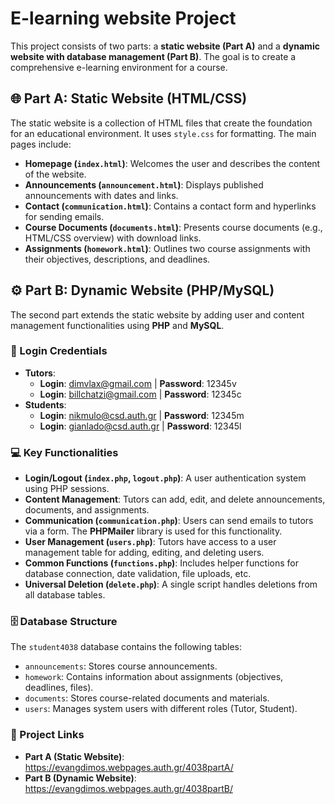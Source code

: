 # E-learning website Project

This project consists of two parts: a **static website (Part A)** and a **dynamic website with database management (Part B)**. The goal is to create a comprehensive e-learning environment for a course.

## 🌐 Part A: Static Website (HTML/CSS)
The static website is a collection of HTML files that create the foundation for an educational environment. It uses `style.css` for formatting. The main pages include:

* **Homepage (`index.html`)**: Welcomes the user and describes the content of the website.
* **Announcements (`announcement.html`)**: Displays published announcements with dates and links.
* **Contact (`communication.html`)**: Contains a contact form and hyperlinks for sending emails.
* **Course Documents (`documents.html`)**: Presents course documents (e.g., HTML/CSS overview) with download links.
* **Assignments (`homework.html`)**: Outlines two course assignments with their objectives, descriptions, and deadlines.

## ⚙️ Part B: Dynamic Website (PHP/MySQL)
The second part extends the static website by adding user and content management functionalities using **PHP** and **MySQL**.

### 🔑 Login Credentials
* **Tutors**:
    * **Login**: dimvlax@gmail.com | **Password**: 12345v
    * **Login**: billchatzi@gmail.com | **Password**: 12345c
* **Students**:
    * **Login**: nikmulo@csd.auth.gr | **Password**: 12345m
    * **Login**: gianlado@csd.auth.gr | **Password**: 12345l

### 💻 Key Functionalities
* **Login/Logout (`index.php`, `logout.php`)**: A user authentication system using PHP sessions.
* **Content Management**: Tutors can add, edit, and delete announcements, documents, and assignments.
* **Communication (`communication.php`)**: Users can send emails to tutors via a form. The **PHPMailer** library is used for this functionality.
* **User Management (`users.php`)**: Tutors have access to a user management table for adding, editing, and deleting users.
* **Common Functions (`functions.php`)**: Includes helper functions for database connection, date validation, file uploads, etc.
* **Universal Deletion (`delete.php`)**: A single script handles deletions from all database tables.

### 🗄️ Database Structure
The `student4038` database contains the following tables:
* `announcements`: Stores course announcements.
* `homework`: Contains information about assignments (objectives, deadlines, files).
* `documents`: Stores course-related documents and materials.
* `users`: Manages system users with different roles (Tutor, Student).

### 🔗 Project Links
* **Part A (Static Website)**: https://evangdimos.webpages.auth.gr/4038partA/
* **Part B (Dynamic Website)**: https://evangdimos.webpages.auth.gr/4038partB/
